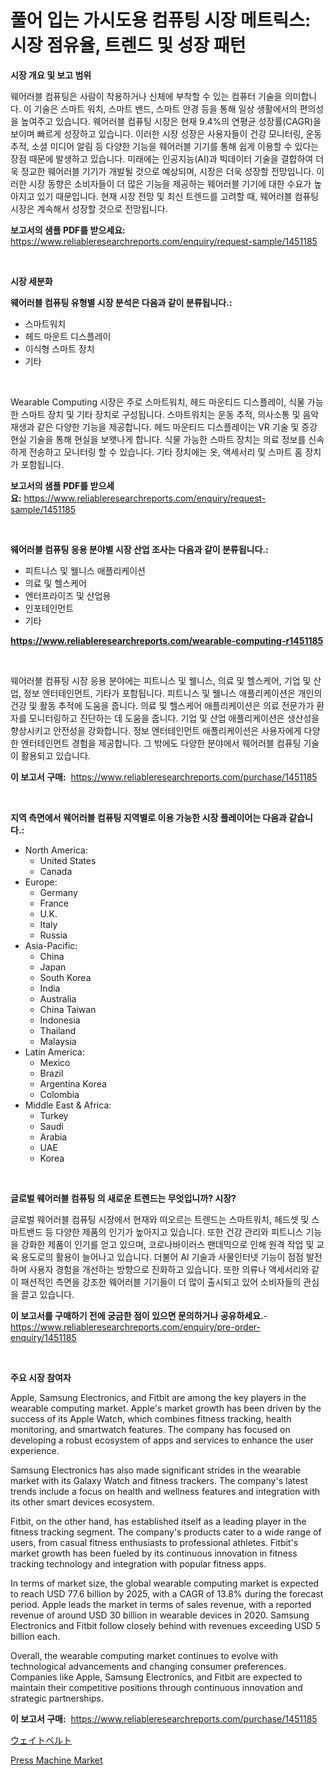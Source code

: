 <p><h1>풀어 입는 가시도용 컴퓨팅 시장 메트릭스: 시장 점유율, 트렌드 및 성장 패턴</h1></p><p><strong>시장 개요 및 보고 범위</strong></p>
<p><p>웨어러블 컴퓨팅은 사람이 착용하거나 신체에 부착할 수 있는 컴퓨터 기술을 의미합니다. 이 기술은 스마트 워치, 스마트 밴드, 스마트 안경 등을 통해 일상 생활에서의 편의성을 높여주고 있습니다. 웨어러블 컴퓨팅 시장은 현재 9.4%의 연평균 성장률(CAGR)을 보이며 빠르게 성장하고 있습니다. 이러한 시장 성장은 사용자들이 건강 모니터링, 운동 추적, 소셜 미디어 알림 등 다양한 기능을 웨어러블 기기를 통해 쉽게 이용할 수 있다는 장점 때문에 발생하고 있습니다. 미래에는 인공지능(AI)과 빅데이터 기술을 결합하여 더욱 정교한 웨어러블 기기가 개발될 것으로 예상되며, 시장은 더욱 성장할 전망입니다. 이러한 시장 동향은 소비자들이 더 많은 기능을 제공하는 웨어러블 기기에 대한 수요가 높아지고 있기 때문입니다. 현재 시장 전망 및 최신 트렌드를 고려할 때, 웨어러블 컴퓨팅 시장은 계속해서 성장할 것으로 전망됩니다.</p></p>
<p><strong>보고서의 샘플 PDF를 받으세요:</strong> <a href="https://www.reliableresearchreports.com/enquiry/request-sample/1451185">https://www.reliableresearchreports.com/enquiry/request-sample/1451185</a></p>
<p>&nbsp;</p>
<p><strong>시장 세분화</strong></p>
<p><strong>웨어러블 컴퓨팅 유형별 시장 분석은 다음과 같이 분류됩니다.:</strong></p>
<p><ul><li>스마트워치</li><li>헤드 마운트 디스플레이</li><li>이식형 스마트 장치</li><li>기타</li></ul></p>
<p>&nbsp;</p>
<p><p>Wearable Computing 시장은 주로 스마트워치, 헤드 마운티드 디스플레이, 식물 가능한 스마트 장치 및 기타 장치로 구성됩니다. 스마트워치는 운동 추적, 의사소통 및 음악 재생과 같은 다양한 기능을 제공합니다. 헤드 마운티드 디스플레이는 VR 기술 및 증강 현실 기술을 통해 현실을 보왯나게 합니다. 식물 가능한 스마트 장치는 의료 정보를 신속하게 전송하고 모니터링 할 수 있습니다. 기타 장치에는 옷, 액세서리 및 스마트 홈 장치가 포함됩니다.</p></p>
<p><strong>보고서의 샘플 PDF를 받으세요:</strong>&nbsp;<a href="https://www.reliableresearchreports.com/enquiry/request-sample/1451185">https://www.reliableresearchreports.com/enquiry/request-sample/1451185</a></p>
<p>&nbsp;</p>
<p><strong> 웨어러블 컴퓨팅 응용 분야별 시장 산업 조사는 다음과 같이 분류됩니다.:</strong></p>
<p><ul><li>피트니스 및 웰니스 애플리케이션</li><li>의료 및 헬스케어</li><li>엔터프라이즈 및 산업용</li><li>인포테인먼트</li><li>기타</li></ul></p>
<p><strong><a href="https://www.reliableresearchreports.com/wearable-computing-r1451185">https://www.reliableresearchreports.com/wearable-computing-r1451185</a></strong></p>
<p>&nbsp;</p>
<p><p>웨어러블 컴퓨팅 시장 응용 분야에는 피트니스 및 웰니스, 의료 및 헬스케어, 기업 및 산업, 정보 엔터테인먼트, 기타가 포함됩니다. 피트니스 및 웰니스 애플리케이션은 개인의 건강 및 활동 추적에 도움을 줍니다. 의료 및 헬스케어 애플리케이션은 의료 전문가가 환자를 모니터링하고 진단하는 데 도움을 줍니다. 기업 및 산업 애플리케이션은 생산성을 향상시키고 안전성을 강화합니다. 정보 엔터테인먼트 애플리케이션은 사용자에게 다양한 엔터테인먼트 경험을 제공합니다. 그 밖에도 다양한 분야에서 웨어러블 컴퓨팅 기술이 활용되고 있습니다.</p></p>
<p><strong>이 보고서 구매:</strong>&nbsp; <a href="https://www.reliableresearchreports.com/purchase/1451185">https://www.reliableresearchreports.com/purchase/1451185</a></p>
<p>&nbsp;</p>
<p><strong>지역 측면에서 웨어러블 컴퓨팅 지역별로 이용 가능한 시장 플레이어는 다음과 같습니다.:</strong></p>
<p><ul>
    <li>
        North America:
        <ul>
            <li>United States</li>
            <li>Canada</li>
        </ul>
    </li>
    <li>
        Europe:
        <ul>
            <li>Germany</li>
            <li>France</li>
            <li>U.K.</li>
            <li>Italy</li>
            <li>Russia</li>
        </ul>
    </li>
    <li>
        Asia-Pacific:
        <ul>
            <li>China</li>
            <li>Japan</li>
            <li>South Korea</li>
            <li>India</li>
            <li>Australia</li>
            <li>China Taiwan</li>
            <li>Indonesia</li>
            <li>Thailand</li>
            <li>Malaysia</li>
        </ul>
    </li>
    <li>
        Latin America:
        <ul>
            <li>Mexico</li>
            <li>Brazil</li>
            <li>Argentina Korea</li>
            <li>Colombia</li>
        </ul>
    </li>
    <li>
        Middle East & Africa:
        <ul>
            <li>Turkey</li>
            <li>Saudi</li>
            <li>Arabia</li>
            <li>UAE</li>
            <li>Korea</li>
        </ul>
    </li>
    </ul></p>
<p>&nbsp;</p>
<p><strong>글로벌 웨어러블 컴퓨팅 의 새로운 트렌드는 무엇입니까? 시장?</strong></p>
<p><p>글로벌 웨어러블 컴퓨팅 시장에서 현재와 떠오르는 트렌드는 스마트워치, 헤드셋 및 스마트밴드 등 다양한 제품의 인기가 높아지고 있습니다. 또한 건강 관리와 피트니스 기능을 강화한 제품이 인기를 얻고 있으며, 코로나바이러스 팬데믹으로 인해 원격 작업 및 교육 용도로의 활용이 늘어나고 있습니다. 더불어 AI 기술과 사물인터넷 기능이 점점 발전하며 사용자 경험을 개선하는 방향으로 진화하고 있습니다. 또한 의류나 액세서리와 같이 패션적인 측면을 강조한 웨어러블 기기들이 더 많이 출시되고 있어 소비자들의 관심을 끌고 있습니다.</p></p>
<p><strong>이 보고서를 구매하기 전에 궁금한 점이 있으면 문의하거나 공유하세요.</strong>- <a href="https://www.reliableresearchreports.com/enquiry/pre-order-enquiry/1451185">https://www.reliableresearchreports.com/enquiry/pre-order-enquiry/1451185</a></p>
<p>&nbsp;</p>
<p><strong>주요 시장 참여자</strong></p>
<p><p>Apple, Samsung Electronics, and Fitbit are among the key players in the wearable computing market. Apple's market growth has been driven by the success of its Apple Watch, which combines fitness tracking, health monitoring, and smartwatch features. The company has focused on developing a robust ecosystem of apps and services to enhance the user experience.</p><p>Samsung Electronics has also made significant strides in the wearable market with its Galaxy Watch and fitness trackers. The company's latest trends include a focus on health and wellness features and integration with its other smart devices ecosystem.</p><p>Fitbit, on the other hand, has established itself as a leading player in the fitness tracking segment. The company's products cater to a wide range of users, from casual fitness enthusiasts to professional athletes. Fitbit's market growth has been fueled by its continuous innovation in fitness tracking technology and integration with popular fitness apps.</p><p>In terms of market size, the global wearable computing market is expected to reach USD 77.6 billion by 2025, with a CAGR of 13.8% during the forecast period. Apple leads the market in terms of sales revenue, with a reported revenue of around USD 30 billion in wearable devices in 2020. Samsung Electronics and Fitbit follow closely behind with revenues exceeding USD 5 billion each.</p><p>Overall, the wearable computing market continues to evolve with technological advancements and changing consumer preferences. Companies like Apple, Samsung Electronics, and Fitbit are expected to maintain their competitive positions through continuous innovation and strategic partnerships.</p></p>
<p><strong>이 보고서 구매:</strong>&nbsp;&nbsp;<a href="https://www.reliableresearchreports.com/purchase/1451185">https://www.reliableresearchreports.com/purchase/1451185</a></p>
<p><p><a href="https://github.com/ppmazlotr77499/Market-Research-Report-List-1/blob/main/399780322652.md">ウェイトベルト</a></p><p><a href="https://github.com/GroverBarry/Market-Research-Report-List-4/blob/main/press-machine-market.md">Press Machine Market</a></p></p>